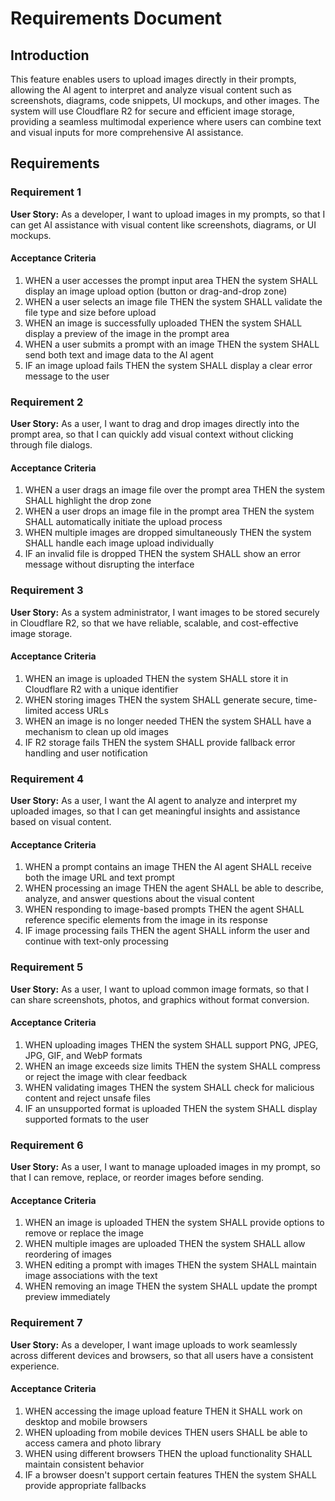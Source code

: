 # Requirements Document

## Introduction

This feature enables users to upload images directly in their prompts, allowing the AI agent to interpret and analyze visual content such as screenshots, diagrams, code snippets, UI mockups, and other images. The system will use Cloudflare R2 for secure and efficient image storage, providing a seamless multimodal experience where users can combine text and visual inputs for more comprehensive AI assistance.

## Requirements

### Requirement 1

**User Story:** As a developer, I want to upload images in my prompts, so that I can get AI assistance with visual content like screenshots, diagrams, or UI mockups.

#### Acceptance Criteria

1. WHEN a user accesses the prompt input area THEN the system SHALL display an image upload option (button or drag-and-drop zone)
2. WHEN a user selects an image file THEN the system SHALL validate the file type and size before upload
3. WHEN an image is successfully uploaded THEN the system SHALL display a preview of the image in the prompt area
4. WHEN a user submits a prompt with an image THEN the system SHALL send both text and image data to the AI agent
5. IF an image upload fails THEN the system SHALL display a clear error message to the user

### Requirement 2

**User Story:** As a user, I want to drag and drop images directly into the prompt area, so that I can quickly add visual context without clicking through file dialogs.

#### Acceptance Criteria

1. WHEN a user drags an image file over the prompt area THEN the system SHALL highlight the drop zone
2. WHEN a user drops an image file in the prompt area THEN the system SHALL automatically initiate the upload process
3. WHEN multiple images are dropped simultaneously THEN the system SHALL handle each image upload individually
4. IF an invalid file is dropped THEN the system SHALL show an error message without disrupting the interface

### Requirement 3

**User Story:** As a system administrator, I want images to be stored securely in Cloudflare R2, so that we have reliable, scalable, and cost-effective image storage.

#### Acceptance Criteria

1. WHEN an image is uploaded THEN the system SHALL store it in Cloudflare R2 with a unique identifier
2. WHEN storing images THEN the system SHALL generate secure, time-limited access URLs
3. WHEN an image is no longer needed THEN the system SHALL have a mechanism to clean up old images
4. IF R2 storage fails THEN the system SHALL provide fallback error handling and user notification

### Requirement 4

**User Story:** As a user, I want the AI agent to analyze and interpret my uploaded images, so that I can get meaningful insights and assistance based on visual content.

#### Acceptance Criteria

1. WHEN a prompt contains an image THEN the AI agent SHALL receive both the image URL and text prompt
2. WHEN processing an image THEN the agent SHALL be able to describe, analyze, and answer questions about the visual content
3. WHEN responding to image-based prompts THEN the agent SHALL reference specific elements from the image in its response
4. IF image processing fails THEN the agent SHALL inform the user and continue with text-only processing

### Requirement 5

**User Story:** As a user, I want to upload common image formats, so that I can share screenshots, photos, and graphics without format conversion.

#### Acceptance Criteria

1. WHEN uploading images THEN the system SHALL support PNG, JPEG, JPG, GIF, and WebP formats
2. WHEN an image exceeds size limits THEN the system SHALL compress or reject the image with clear feedback
3. WHEN validating images THEN the system SHALL check for malicious content and reject unsafe files
4. IF an unsupported format is uploaded THEN the system SHALL display supported formats to the user

### Requirement 6

**User Story:** As a user, I want to manage uploaded images in my prompt, so that I can remove, replace, or reorder images before sending.

#### Acceptance Criteria

1. WHEN an image is uploaded THEN the system SHALL provide options to remove or replace the image
2. WHEN multiple images are uploaded THEN the system SHALL allow reordering of images
3. WHEN editing a prompt with images THEN the system SHALL maintain image associations with the text
4. WHEN removing an image THEN the system SHALL update the prompt preview immediately

### Requirement 7

**User Story:** As a developer, I want image uploads to work seamlessly across different devices and browsers, so that all users have a consistent experience.

#### Acceptance Criteria

1. WHEN accessing the image upload feature THEN it SHALL work on desktop and mobile browsers
2. WHEN uploading from mobile devices THEN users SHALL be able to access camera and photo library
3. WHEN using different browsers THEN the upload functionality SHALL maintain consistent behavior
4. IF a browser doesn't support certain features THEN the system SHALL provide appropriate fallbacks
